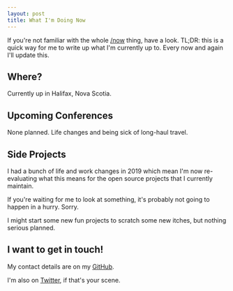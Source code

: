 ```yaml
---
layout: post
title: What I'm Doing Now
---
```


If you're not familiar with the whole [/now](http://nownownow.com/) thing,
have a look. TL;DR: this is a quick way for me to write up what I'm currently
up to. Every now and again I'll update this.

## Where?

Currently up in Halifax, Nova Scotia.

## Upcoming Conferences

None planned. Life changes and being sick of long-haul travel.

## Side Projects

I had a bunch of life and work changes in 2019 which mean I'm now re-evaluating
what this means for the open source projects that I currently maintain.

If you're waiting for me to look at something, it's probably not going to happen
in a hurry. Sorry.

I might start some new fun projects to scratch some new itches, but nothing
serious planned.

## I want to get in touch!

My contact details are on my [GitHub](https://github.com/shiftkey/).

I'm also on [Twitter](https://twitter.com/shiftkey), if that's your scene.
